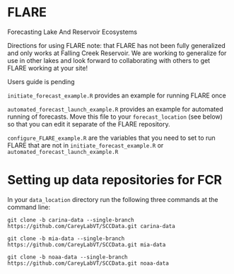 # FLARE
Forecasting Lake And Reservoir Ecosystems

Directions for using FLARE
note: that FLARE has not been fully generalized and only works at Falling Creek Reservoir.  We are working to generalize for use in other lakes and look forward to collaborating with others to get FLARE working at your site!

Users guide is pending

`initiate_forecast_example.R` provides an example for running FLARE once

`automated_forecast_launch_example.R` provides an example for automated running of forecasts.  Move this file to your `forecast_location` (see below) so that you can edit it separate of the FLARE repository.  

`configure_FLARE_example.R` are the variables that you need to set to run FLARE that are not in `initiate_forecast_example.R` or `automated_forecast_launch_example.R`

# Setting up data repositories for FCR

In your `data_location` directory run the following three commands at the command line:

`git clone -b carina-data --single-branch https://github.com/CareyLabVT/SCCData.git carina-data`

`git clone -b mia-data --single-branch https://github.com/CareyLabVT/SCCData.git mia-data`

`git clone -b noaa-data --single-branch https://github.com/CareyLabVT/SCCData.git noaa-data`


